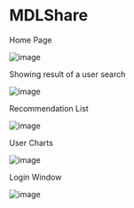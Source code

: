 # MDLShare

Home Page

![image](https://user-images.githubusercontent.com/26642556/229673023-5ea711bf-f129-493e-8577-5a0a2f623739.png)


Showing result of a user search

![image](https://user-images.githubusercontent.com/26642556/229673054-6994b25b-97b5-4f32-9fdf-3cb5f27d02ee.png)


Recommendation List

![image](https://user-images.githubusercontent.com/26642556/229673069-2e2d800f-9585-4e30-8d03-ccbc11d1cdb4.png)


User Charts

![image](https://user-images.githubusercontent.com/26642556/229673084-81dc90e1-f1c3-4347-814d-6bb54cdcf033.png)


Login Window

![image](https://user-images.githubusercontent.com/26642556/229673090-1be8a8d2-586b-450d-9666-1fb0c2922a0b.png)
